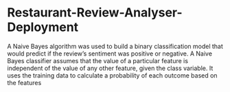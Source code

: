 # Restaurant-Review-Analyser-Deployment

A Naive Bayes algorithm was used to build a binary classification model that would predict if the review’s sentiment was positive or negative. A Naive Bayes classifier assumes that the value of a particular feature is independent of the value of any other feature, given the class variable. It uses the training data to calculate a probability of each outcome based on the features
